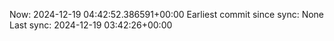 Now: 2024-12-19 04:42:52.386591+00:00 Earliest commit since sync: None Last sync: 2024-12-19 03:42:26+00:00
